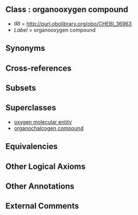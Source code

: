 
## Class : organooxygen compound

 * *IRI* = http://purl.obolibrary.org/obo/CHEBI_36963
 * *Label* = organooxygen compound

## Synonyms


## Cross-references


## Subsets


## Superclasses

 * [oxygen molecular entity](../../CHEBI/06/CHEBI_25806.md)
 * [organochalcogen compound](../../CHEBI/62/CHEBI_36962.md)

## Equivalencies


## Other Logical Axioms


## Other Annotations


## External Comments

